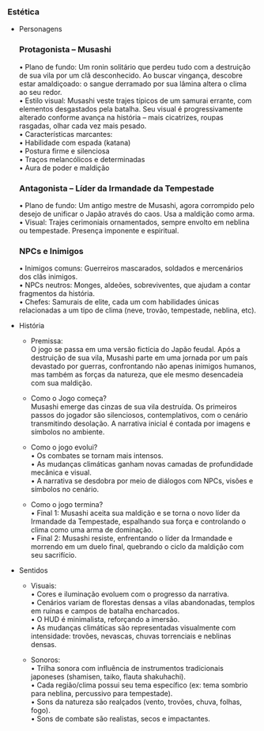 ### Estética

- Personagens 
    ### Protagonista – Musashi
	•	Plano de fundo: Um ronin solitário que perdeu tudo com a destruição de sua vila por um clã desconhecido. Ao buscar vingança, descobre estar amaldiçoado: o sangue derramado por sua lâmina altera o clima ao seu redor. <br/>
	•	Estilo visual: Musashi veste trajes típicos de um samurai errante, com elementos desgastados pela batalha. Seu visual é progressivamente alterado conforme avança na história – mais cicatrizes, roupas rasgadas, olhar cada vez mais pesado. <br/>
	•	Características marcantes: <br/>
	•	Habilidade com espada (katana) <br/>
	•	Postura firme e silenciosa <br/>
	•	Traços melancólicos e determinadas <br/>
	•	Aura de poder e maldição <br/>

    ### Antagonista – Líder da Irmandade da Tempestade
	•	Plano de fundo: Um antigo mestre de Musashi, agora corrompido pelo desejo de unificar o Japão através do caos. Usa a maldição como arma. <br/>
	•	Visual: Trajes cerimoniais ornamentados, sempre envolto em neblina ou tempestade. Presença imponente e espiritual. <br/>

    ### NPCs e Inimigos
	•	Inimigos comuns: Guerreiros mascarados, soldados e mercenários dos clãs inimigos. <br/>
	•	NPCs neutros: Monges, aldeões, sobreviventes, que ajudam a contar fragmentos da história. <br/>
	•	Chefes: Samurais de elite, cada um com habilidades únicas relacionadas a um tipo de clima (neve, trovão, tempestade, neblina, etc). <br/>

- História

    - Premissa: <br/>
	O jogo se passa em uma versão fictícia do Japão feudal. Após a destruição de sua vila, Musashi parte em uma jornada por um país devastado por guerras, confrontando não apenas inimigos humanos, mas também as forças da natureza, que ele mesmo desencadeia com sua maldição.
       
    - Como o Jogo começa? <br/>
	Musashi emerge das cinzas de sua vila destruída. Os primeiros passos do jogador são silenciosos, contemplativos, com o cenário transmitindo desolação. A narrativa inicial é contada por imagens e símbolos no ambiente.

    - Como o jogo evolui? <br/>
        •	Os combates se tornam mais intensos. <br/>
	•	As mudanças climáticas ganham novas camadas de profundidade mecânica e visual. <br/>
	•	A narrativa se desdobra por meio de diálogos com NPCs, visões e símbolos no cenário. <br/>

    - Como o jogo termina? <br/>
        •	Final 1: Musashi aceita sua maldição e se torna o novo líder da Irmandade da Tempestade, espalhando sua força e controlando o clima como uma arma de dominação. <br/>
	•	Final 2: Musashi resiste, enfrentando o líder da Irmandade e morrendo em um duelo final, quebrando o ciclo da maldição com seu sacrifício. <br/>

- Sentidos
    - Visuais: <br/>
	•	Cores e iluminação evoluem com o progresso da narrativa. <br/>
	•	Cenários variam de florestas densas a vilas abandonadas, templos em ruínas e campos de batalha encharcados. <br/>
	•	O HUD é minimalista, reforçando a imersão. <br/>
	•	As mudanças climáticas são representadas visualmente com intensidade: trovões, nevascas, chuvas torrenciais e neblinas densas. <br/>

    - Sonoros: <br/>
	•	Trilha sonora com influência de instrumentos tradicionais japoneses (shamisen, taiko, flauta shakuhachi). <br/>
	•	Cada região/clima possui seu tema específico (ex: tema sombrio para neblina, percussivo para tempestade). <br/>
	•	Sons da natureza são realçados (vento, trovões, chuva, folhas, fogo). <br/>
	•	Sons de combate são realistas, secos e impactantes. <br/>

